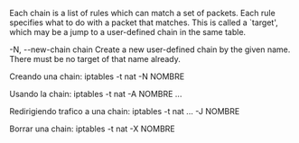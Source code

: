 Each chain is a list of rules which can match a set of packets.  Each rule specifies what to do with a packet that matches.  This is called a `target', which may be a jump to a user-defined chain in the same table.

-N, --new-chain chain
       Create a new user-defined chain by the given name.  There must be no target of that name already.

Creando una chain:
iptables -t nat -N NOMBRE

Usando la chain:
iptables -t nat -A NOMBRE ...

Redirigiendo trafico a una chain:
iptables -t nat ... -J NOMBRE

Borrar una chain:
iptables -t nat -X NOMBRE
